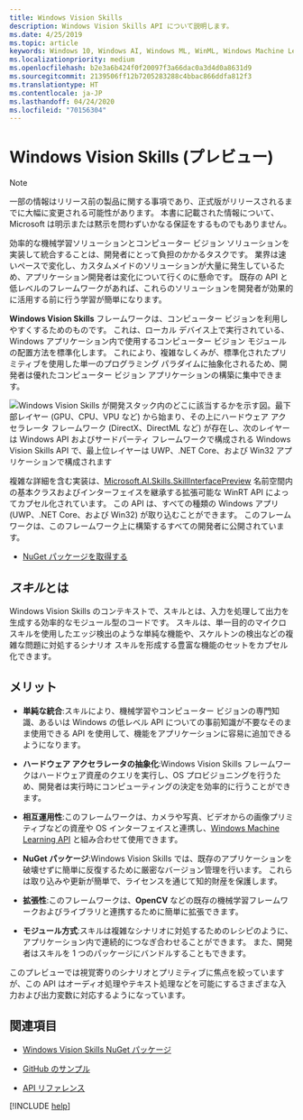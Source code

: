 ```yaml
---
title: Windows Vision Skills
description: Windows Vision Skills API について説明します。
ms.date: 4/25/2019
ms.topic: article
keywords: Windows 10, Windows AI, Windows ML, WinML, Windows Machine Learning, Windows Vision Skills
ms.localizationpriority: medium
ms.openlocfilehash: b2e3a6b424f0f20097f3a66dac0a3d4d0a8631d9
ms.sourcegitcommit: 2139506ff12b7205283288c4bbac866ddfa812f3
ms.translationtype: HT
ms.contentlocale: ja-JP
ms.lasthandoff: 04/24/2020
ms.locfileid: "70156304"
---
```

# <a name="windows-vision-skills-preview"></a>Windows Vision Skills (プレビュー)

> [!NOTE]
> 一部の情報はリリース前の製品に関する事項であり、正式版がリリースされるまでに大幅に変更される可能性があります。 本書に記載された情報について、Microsoft は明示または黙示を問わずいかなる保証をするものでもありません。

効率的な機械学習ソリューションとコンピューター ビジョン ソリューションを実装して統合することは、開発者にとって負担のかかるタスクです。 業界は速いペースで変化し、カスタムメイドのソリューションが大量に発生しているため、アプリケーション開発者は変化について行くのに懸命です。 既存の API と低レベルのフレームワークがあれば、これらのソリューションを開発者が効果的に活用する前に行う学習が簡単になります。

**Windows Vision Skills** フレームワークは、コンピューター ビジョンを利用しやすくするためのものです。 これは、ローカル デバイス上で実行されている、Windows アプリケーション内で使用するコンピューター ビジョン モジュールの配置方法を標準化します。 これにより、複雑なしくみが、標準化されたプリミティブを使用した単一のプログラミング パラダイムに抽象化されるため、開発者は優れたコンピューター ビジョン アプリケーションの構築に集中できます。

![Windows Vision Skills が開発スタック内のどこに該当するかを示す図。最下部レイヤー (GPU、CPU、VPU など) から始まり、その上にハードウェア アクセラレータ フレームワーク (DirectX、DirectML など) が存在し、次のレイヤーは Windows API およびサードパーティ フレームワークで構成される Windows Vision Skills API で、最上位レイヤーは UWP、.NET Core、および Win32 アプリケーションで構成されます](../images/vision-skills-diagram2-wide.png)

複雑な詳細を含む実装は、[Microsoft.AI.Skills.SkillInterfacePreview](https://docs.microsoft.com/dotnet/api/microsoft.ai.skills.skillinterfacepreview) 名前空間内の基本クラスおよびインターフェイスを継承する拡張可能な WinRT API によってカプセル化されています。 この API は、すべての種類の Windows アプリ (UWP、.NET Core、および Win32) が取り込むことができます。 このフレームワークは、このフレームワーク上に構築するすべての開発者に公開されています。

* [NuGet パッケージを取得する](https://www.nuget.org/packages/Microsoft.AI.Skills.SkillInterfacePreview/)

## <a name="what-is-a-skill"></a>*スキル*とは

Windows Vision Skills のコンテキストで、スキルとは、入力を処理して出力を生成する効率的なモジュール型のコードです。 スキルは、単一目的のマイクロスキルを使用したエッジ検出のような単純な機能や、スケルトンの検出などの複雑な問題に対処するシナリオ スキルを形成する豊富な機能のセットをカプセル化できます。

## <a name="benefits"></a>メリット

- **単純な統合**:スキルにより、機械学習やコンピューター ビジョンの専門知識、あるいは Windows の低レベル API についての事前知識が不要なそのまま使用できる API を使用して、機能をアプリケーションに容易に追加できるようになります。

- **ハードウェア アクセラレータの抽象化**:Windows Vision Skills フレームワークはハードウェア資産のクエリを実行し、OS プロビジョニングを行うため、開発者は実行時にコンピューティングの決定を効率的に行うことができます。

- **相互運用性**:このフレームワークは、カメラや写真、ビデオからの画像プリミティブなどの資産や OS インターフェイスと連携し、[Windows Machine Learning API](../windows-ml/index.md) と組み合わせて使用できます。

- **NuGet パッケージ**:Windows Vision Skills では、既存のアプリケーションを破壊せずに簡単に反復するために厳密なバージョン管理を行います。 これらは取り込みや更新が簡単で、ライセンスを通じて知的財産を保護します。

- **拡張性**:このフレームワークは、**OpenCV** などの既存の機械学習フレームワークおよびライブラリと連携するために簡単に拡張できます。

- **モジュール方式**:スキルは複雑なシナリオに対処するためのレシピのように、アプリケーション内で連続的につなぎ合わせることができます。 また、開発者はスキルを 1 つのパッケージにバンドルすることもできます。

このプレビューでは視覚寄りのシナリオとプリミティブに焦点を絞っていますが、この API はオーディオ処理やテキスト処理などを可能にするさまざまな入力および出力変数に対応するようになっています。

## <a name="see-also"></a>関連項目

- [Windows Vision Skills NuGet パッケージ](https://www.nuget.org/profiles/VisionSkills)

- [GitHub のサンプル](https://github.com/Microsoft/WindowsVisionSkillsPreview)

- [API リファレンス](https://docs.microsoft.com/dotnet/api/microsoft.ai.skills.skillinterfacepreview)

[!INCLUDE [help](../includes/get-help-vision.md)]
